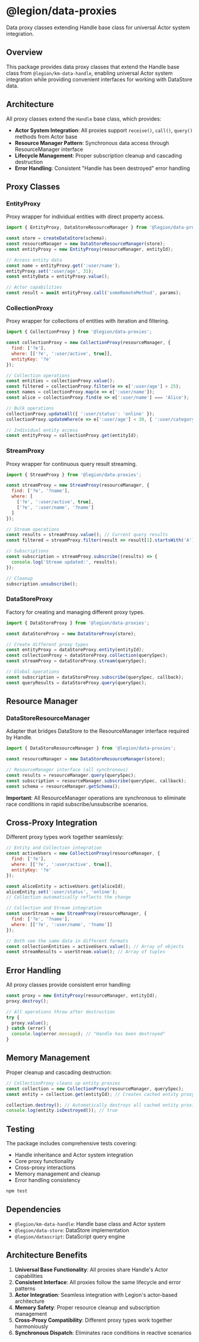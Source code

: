 # @legion/data-proxies

Data proxy classes extending Handle base class for universal Actor system integration.

## Overview

This package provides data proxy classes that extend the Handle base class from `@legion/km-data-handle`, enabling universal Actor system integration while providing convenient interfaces for working with DataStore data.

## Architecture

All proxy classes extend the `Handle` base class, which provides:

- **Actor System Integration**: All proxies support `receive()`, `call()`, `query()` methods from Actor base
- **Resource Manager Pattern**: Synchronous data access through ResourceManager interface
- **Lifecycle Management**: Proper subscription cleanup and cascading destruction
- **Error Handling**: Consistent "Handle has been destroyed" error handling

## Proxy Classes

### EntityProxy
Proxy wrapper for individual entities with direct property access.

```javascript
import { EntityProxy, DataStoreResourceManager } from '@legion/data-proxies';

const store = createDataStore(schema);
const resourceManager = new DataStoreResourceManager(store);
const entityProxy = new EntityProxy(resourceManager, entityId);

// Access entity data
const name = entityProxy.get(':user/name');
entityProxy.set(':user/age', 31);
const entityData = entityProxy.value();

// Actor capabilities
const result = await entityProxy.call('someRemoteMethod', params);
```

### CollectionProxy
Proxy wrapper for collections of entities with iteration and filtering.

```javascript
import { CollectionProxy } from '@legion/data-proxies';

const collectionProxy = new CollectionProxy(resourceManager, {
  find: ['?e'],
  where: [['?e', ':user/active', true]],
  entityKey: '?e'
});

// Collection operations
const entities = collectionProxy.value();
const filtered = collectionProxy.filter(e => e[':user/age'] > 25);
const names = collectionProxy.map(e => e[':user/name']);
const alice = collectionProxy.find(e => e[':user/name'] === 'Alice');

// Bulk operations
collectionProxy.updateAll({ ':user/status': 'online' });
collectionProxy.updateWhere(e => e[':user/age'] < 30, { ':user/category': 'young' });

// Individual entity access
const entityProxy = collectionProxy.get(entityId);
```

### StreamProxy
Proxy wrapper for continuous query result streaming.

```javascript
import { StreamProxy } from '@legion/data-proxies';

const streamProxy = new StreamProxy(resourceManager, {
  find: ['?e', '?name'],
  where: [
    ['?e', ':user/active', true],
    ['?e', ':user/name', '?name']
  ]
});

// Stream operations
const results = streamProxy.value(); // Current query results
const filtered = streamProxy.filter(result => result[1].startsWith('A'));

// Subscriptions
const subscription = streamProxy.subscribe((results) => {
  console.log('Stream updated:', results);
});

// Cleanup
subscription.unsubscribe();
```

### DataStoreProxy
Factory for creating and managing different proxy types.

```javascript
import { DataStoreProxy } from '@legion/data-proxies';

const dataStoreProxy = new DataStoreProxy(store);

// Create different proxy types
const entityProxy = dataStoreProxy.entity(entityId);
const collectionProxy = dataStoreProxy.collection(querySpec);
const streamProxy = dataStoreProxy.stream(querySpec);

// Global operations
const subscription = dataStoreProxy.subscribe(querySpec, callback);
const queryResults = dataStoreProxy.query(querySpec);
```

## Resource Manager

### DataStoreResourceManager
Adapter that bridges DataStore to the ResourceManager interface required by Handle.

```javascript
import { DataStoreResourceManager } from '@legion/data-proxies';

const resourceManager = new DataStoreResourceManager(store);

// ResourceManager interface (all synchronous)
const results = resourceManager.query(querySpec);
const subscription = resourceManager.subscribe(querySpec, callback);
const schema = resourceManager.getSchema();
```

**Important**: All ResourceManager operations are synchronous to eliminate race conditions in rapid subscribe/unsubscribe scenarios.

## Cross-Proxy Integration

Different proxy types work together seamlessly:

```javascript
// Entity and Collection integration
const activeUsers = new CollectionProxy(resourceManager, {
  find: ['?e'],
  where: [['?e', ':user/active', true]],
  entityKey: '?e'
});

const aliceEntity = activeUsers.get(aliceId);
aliceEntity.set(':user/status', 'online');
// Collection automatically reflects the change

// Collection and Stream integration
const userStream = new StreamProxy(resourceManager, {
  find: ['?e', '?name'],
  where: [['?e', ':user/name', '?name']]
});

// Both see the same data in different formats
const collectionEntities = activeUsers.value(); // Array of objects
const streamResults = userStream.value(); // Array of tuples
```

## Error Handling

All proxy classes provide consistent error handling:

```javascript
const proxy = new EntityProxy(resourceManager, entityId);
proxy.destroy();

// All operations throw after destruction
try {
  proxy.value();
} catch (error) {
  console.log(error.message); // "Handle has been destroyed"
}
```

## Memory Management

Proper cleanup and cascading destruction:

```javascript
// CollectionProxy cleans up entity proxies
const collection = new CollectionProxy(resourceManager, querySpec);
const entity = collection.get(entityId); // Creates cached entity proxy

collection.destroy(); // Automatically destroys all cached entity proxies
console.log(entity.isDestroyed()); // true
```

## Testing

The package includes comprehensive tests covering:

- Handle inheritance and Actor system integration
- Core proxy functionality
- Cross-proxy interactions
- Memory management and cleanup
- Error handling consistency

```bash
npm test
```

## Dependencies

- `@legion/km-data-handle`: Handle base class and Actor system
- `@legion/data-store`: DataStore implementation
- `@legion/datascript`: DataScript query engine

## Architecture Benefits

1. **Universal Base Functionality**: All proxies share Handle's Actor capabilities
2. **Consistent Interface**: All proxies follow the same lifecycle and error patterns
3. **Actor Integration**: Seamless integration with Legion's actor-based architecture
4. **Memory Safety**: Proper resource cleanup and subscription management
5. **Cross-Proxy Compatibility**: Different proxy types work together harmoniously
6. **Synchronous Dispatch**: Eliminates race conditions in reactive scenarios